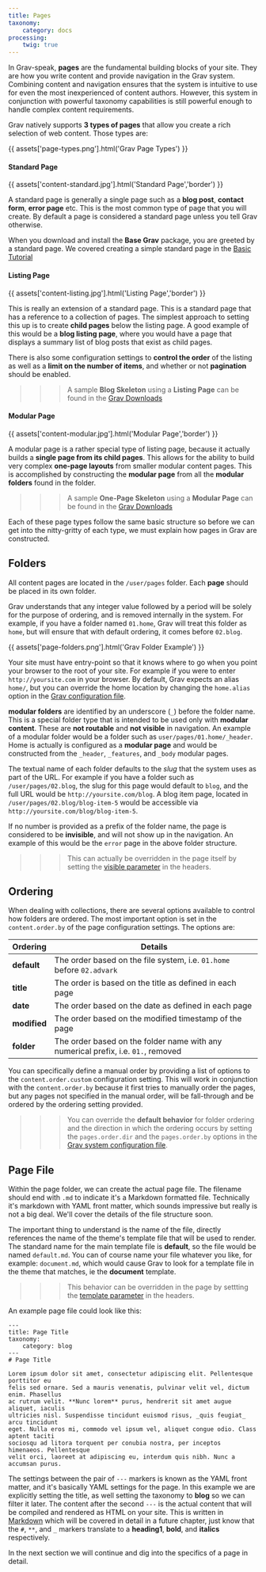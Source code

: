 ```yaml
---
title: Pages
taxonomy:
    category: docs
processing:
	twig: true
---
```


In Grav-speak, **pages** are the fundamental building blocks of your site.  They are how you write content and provide navigation in the Grav system.  Combining content and navigation ensures that the system is intuitive to use for even the most inexperienced of content authors. However, this system in conjunction with powerful taxonomy capabilities is still powerful enough to handle complex content requirements.

Grav natively supports **3 types of pages** that allow you create a rich selection of web content. Those types are:

{{ assets['page-types.png'].html('Grav Page Types') }}

#### Standard Page

{{ assets['content-standard.jpg'].html('Standard Page','border') }}

A standard page is generally a single page such as a **blog post**, **contact form**, **error page** etc. This is the most common type of page that you will create. By default a page is considered a standard page unless you tell Grav otherwise.

When you download and install the **Base Grav** package, you are greeted by a standard page.  We covered creating a simple standard page in the [Basic Tutorial](../basics/basic-tutorial)



#### Listing Page

{{ assets['content-listing.jpg'].html('Listing Page','border') }}

This is really an extension of a standard page. This is a standard page that has a reference to a collection of pages. The simplest approach to setting this up is to create **child pages** below the listing page. A good example of this would be a **blog listing page**, where you would have a page that displays a summary list of blog posts that exist as child pages. 

There is also some configuration settings to **control the order** of the listing as well as a **limit on the number of items**, and whether or not **pagination** should be enabled.

>>> A sample **Blog Skeleton** using a **Listing Page** can be found in the [Grav Downloads](http://getgrav.org/downloads)

#### Modular Page

{{ assets['content-modular.jpg'].html('Modular Page','border') }}

A modular page is a rather special type of listing page, because it actually builds a **single page from its  child pages**. This allows for the ability to build very complex **one-page layouts** from smaller modular content pages.  This is accomplished by constructing the **modular page** from all the **modular folders** found in the folder. 

>>> A sample **One-Page Skeleton** using a **Modular Page** can be found in the [Grav Downloads](http://getgrav.org/downloads)

Each of these page types follow the same basic structure so before we can get into the nitty-gritty of each type, we must explain how pages in Grav are constructed.

## Folders


All content pages are located in the `/user/pages` folder. Each **page** should be placed in its own folder.

Grav understands that any integer value followed by a period will be solely for the purpose of ordering, and is removed internally in the system.  For example, if you have a folder named `01.home`, Grav will treat this folder as `home`, but will ensure that with default ordering, it comes before `02.blog`.

{{ assets['page-folders.png'].html('Grav Folder Example') }}

Your site must have entry-point so that it knows where to go when you point your browser to the root of your site. For example if you were to enter `http://yoursite.com` in your browser.  By default, Grav expects an alias `home/`, but you can override the home location by changing the `home.alias` option in the [Grav configuration file](../basics/grav-configuration).

**modular folders** are identified by an underscore (`_`) before the folder name.  This is a special folder type that is intended to be used only with **modular content**.  These are **not routable** and **not visible** in navigation. An example of a modular folder would be a folder such as `user/pages/01.home/_header`. Home is actually is configured as a **modular page** and would be constructed from the `_header`, `_features`, and `_body` modular pages.

The textual name of each folder defaults to the _slug_ that the system uses as part of the URL.  For example if you have a folder such as `/user/pages/02.blog`, the slug for this page would default to `blog`, and the full URL would be `http://yoursite.com/blog`. A blog item page, located in `/user/pages/02.blog/blog-item-5` would be accessible via `http://yoursite.com/blog/blog-item-5`.

If no number is provided as a prefix of the folder name, the page is considered to be **invisible**, and will not show up in the navigation. An example of this would be the `error` page in the above folder structure.



>>> This can actually be overridden in the page itself by setting the [visible parameter](headers) in the headers.

## Ordering

When dealing with collections, there are several options available to control how folders are ordered. The most important option is set in the `content.order.by` of the page configuration settings. The options are:

| Ordering | Details |
| -------- | ------- |
| **default** | The order based on the file system, i.e. `01.home` before `02.advark` |
| **title** | The order is based on the title as defined in each page |
| **date** | The order based on the date as defined in each page |
| **modified** | The order based on the modified timestamp of the page |
| **folder** | The order based on the folder name with any numerical prefix, i.e. `01.`, removed |

You can specifically define a manual order by providing a list of options to the `content.order.custom` configuration setting. This will work in conjunction with the `content.order.by` because it first tries to manually order the pages, but any pages not specified in the manual order, will be fall-through and be ordered by the ordering setting provided.

>>> You can override the **default behavior** for folder ordering and the direction in which the ordering occurs by setting the `pages.order.dir` and the `pages.order.by` options in the [Grav system configuration file](../basics/grav-configuration).

## Page File

Within the page folder, we can create the actual page file.  The filename should end with `.md` to indicate it's a Markdown formatted file.  Technically it's markdown with YAML front matter, which sounds impressive but really is not a big deal. We'll cover the details of the file structure soon.

The important thing to understand is the name of the file, directly references the name of the theme's template file that will be used to render.  The standard name for the main template file is **default**, so the file would be named `default.md`.  You can of course name your file whatever you like, for example: `document.md`, which would cause Grav to look for a template file in the theme that matches, ie the **document** template.

>>> This behavior can be overridden in the page by settting the [template parameter](headers) in the headers.

An example page file could look like this:

	---
	title: Page Title
	taxonomy:
	    category: blog
	---
	# Page Title

	Lorem ipsum dolor sit amet, consectetur adipiscing elit. Pellentesque porttitor eu
	felis sed ornare. Sed a mauris venenatis, pulvinar velit vel, dictum enim. Phasellus
	ac rutrum velit. **Nunc lorem** purus, hendrerit sit amet augue aliquet, iaculis
	ultricies nisl. Suspendisse tincidunt euismod risus, _quis feugiat_ arcu tincidunt
	eget. Nulla eros mi, commodo vel ipsum vel, aliquet congue odio. Class aptent taciti
	sociosqu ad litora torquent per conubia nostra, per inceptos himenaeos. Pellentesque
	velit orci, laoreet at adipiscing eu, interdum quis nibh. Nunc a accumsan purus.

The settings between the pair of `---` markers is known as the YAML front matter, and it's basically YAML settings for the page.  In this example we are explicitly setting the title, as well setting the taxonomy to **blog** so we can filter it later.  The content after the second `---` is the actual content that will be compiled and rendered as HTML on your site.  This is written in [Markdown](markdown) which will be covered in detail in a future chapter, just know that the `#`, `**`, and `_` markers translate to a **heading1**, **bold**, and **italics** respectively.

In the next section we will continue and dig into the specifics of a page in detail.
